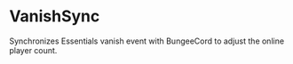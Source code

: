 # VanishSync

Synchronizes Essentials vanish event with BungeeCord to adjust the online player count.
